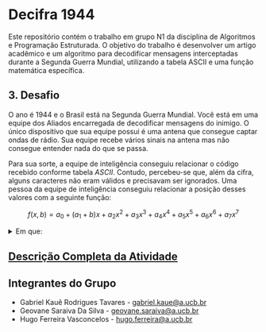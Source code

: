 # Decifra 1944

Este repositório contém o trabalho em grupo N1 da disciplina de Algoritmos e Programação Estruturada. O objetivo do trabalho é desenvolver um artigo acadêmico e um algoritmo para decodificar mensagens interceptadas durante a Segunda Guerra Mundial, utilizando a tabela ASCII e uma função matemática específica.

## 3. Desafio

O ano é 1944 e o Brasil está na Segunda Guerra Mundial. Você está em uma equipe dos Aliados encarregada de decodificar mensagens do inimigo. O único dispositivo que sua equipe possui é uma antena que consegue captar ondas de rádio. Sua equipe recebe vários sinais na antena mas não consegue entender nada do que se passa.

Para sua sorte, a equipe de inteligência conseguiu relacionar o código recebido conforme tabela *ASCII*. Contudo, percebeu-se que, além da cifra, alguns caracteres não eram válidos e precisavam ser ignorados. Uma pessoa da equipe de inteligência conseguiu relacionar a posição desses valores com a seguinte função:

$$f(x,b)=a_{0}+(a_{1}+b)x+a_{2}x^{2}+a_{3}x^{3}+a_{4}x^{4}+a_{5}x^{5}+a_{6}x^{6}+a_{7}x^{7}$$

<details>
<summary>Em que:</summary>

- $a_{0}=186,752$
- $a_{1}=-148,235$
- $a_{2}=34,5049$
- $a_{3}=-3,5091$
- $a_{4}=0,183166$
- $a_{5}=-0,00513554$
- $a_{6}=0,0000735464$
- $a_{7}=-4,22038*10^{-7}$
- $b$ é uma variável que será dada pelo agente da inteligência a cada interceptação.
- $x$ é a posição atual do caractere, começando por 1.

</details>

## [Descrição Completa da Atividade](/DESCRIÇÃO.md)

## Integrantes do Grupo

- Gabriel Kauê Rodrigues Tavares - <gabriel.kaue@a.ucb.br>
- Geovane Saraiva Da Silva - <geovane.saraiva@a.ucb.br>
- Hugo Ferreira Vasconcelos - <hugo.ferreira@a.ucb.br>
